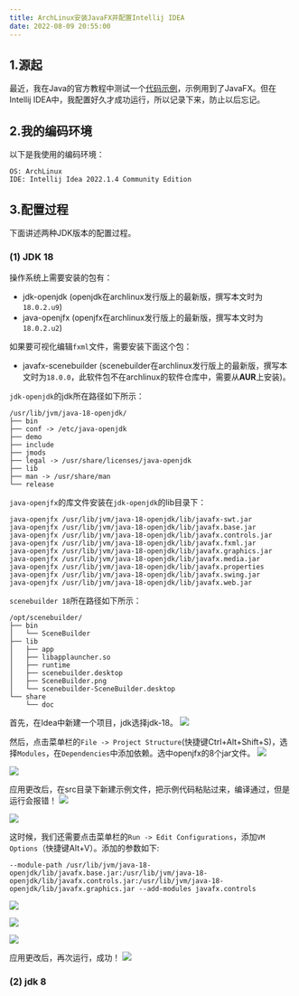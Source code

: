 ```yaml
---
title: ArchLinux安装JavaFX并配置Intellij IDEA
date: 2022-08-09 20:55:00
---
```

## 1.源起

最近，我在Java的官方教程中测试一个[代码示例](https://docs.oracle.com/javase/8/javafx/get-started-tutorial/hello_world.htm)，示例用到了JavaFX。但在Intellij IDEA中，我配置好久才成功运行，所以记录下来，防止以后忘记。

## 2.我的编码环境

以下是我使用的编码环境：

```
OS: ArchLinux
IDE: Intellij Idea 2022.1.4 Community Edition
```

## 3.配置过程

下面讲述两种JDK版本的配置过程。

### (1) JDK 18

操作系统上需要安装的包有：

- jdk-openjdk (openjdk在archlinux发行版上的最新版，撰写本文时为`18.0.2.u9`)
- java-openjfx (openjfx在archlinux发行版上的最新版，撰写本文时为`18.0.2.u2`)

如果要可视化编辑`fxml`文件，需要安装下面这个包：

- javafx-scenebuilder (scenebuilder在archlinux发行版上的最新版，撰写本文时为`18.0.0`，此软件包不在archlinux的软件仓库中，需要从**AUR**上安装)。

`jdk-openjdk`的jdk所在路径如下所示：

```
/usr/lib/jvm/java-18-openjdk/
├── bin
├── conf -> /etc/java-openjdk
├── demo
├── include
├── jmods
├── legal -> /usr/share/licenses/java-openjdk
├── lib
├── man -> /usr/share/man
└── release
```

`java-openjfx`的库文件安装在`jdk-openjdk`的lib目录下：

```
java-openjfx /usr/lib/jvm/java-18-openjdk/lib/javafx-swt.jar
java-openjfx /usr/lib/jvm/java-18-openjdk/lib/javafx.base.jar
java-openjfx /usr/lib/jvm/java-18-openjdk/lib/javafx.controls.jar
java-openjfx /usr/lib/jvm/java-18-openjdk/lib/javafx.fxml.jar
java-openjfx /usr/lib/jvm/java-18-openjdk/lib/javafx.graphics.jar
java-openjfx /usr/lib/jvm/java-18-openjdk/lib/javafx.media.jar
java-openjfx /usr/lib/jvm/java-18-openjdk/lib/javafx.properties
java-openjfx /usr/lib/jvm/java-18-openjdk/lib/javafx.swing.jar
java-openjfx /usr/lib/jvm/java-18-openjdk/lib/javafx.web.jar
```

`scenebuilder 18`所在路径如下所示：

```
/opt/scenebuilder/
├── bin
│   └── SceneBuilder
├── lib
│   ├── app
│   ├── libapplauncher.so
│   ├── runtime
│   ├── scenebuilder.desktop
│   ├── SceneBuilder.png
│   └── scenebuilder-SceneBuilder.desktop
└── share
    └── doc
```

首先，在Idea中新建一个项目，jdk选择jdk-18。
![](https://img.fansuregrin.top/blog-img/2022-08-09_19-34.png#vwid=1078&vhei=758)

然后，点击菜单栏的`File -> Project Structure`(快捷键Ctrl+Alt+Shift+S)，选择`Modules`，在`Dependencies`中添加依赖。选中openjfx的8个jar文件。
![](https://img.fansuregrin.top/blog-img/2022-08-09_19-48.png#vwid=1040&vhei=669)

![](https://img.fansuregrin.top/blog-img/2022-08-09_19-49.png#vwid=722&vhei=531)

应用更改后，在src目录下新建示例文件，把示例代码粘贴过来，编译通过，但是运行会报错！
![](https://img.fansuregrin.top/blog-img/2022-08-09_20-49.png#vwid=1324&vhei=857)

![](https://img.fansuregrin.top/blog-img/2022-08-09_19-49_1.png#vwid=910&vhei=265)

这时候，我们还需要点击菜单栏的`Run -> Edit Configurations`，添加`VM Options`（快捷键Alt+V）。添加的参数如下:

```
--module-path /usr/lib/jvm/java-18-openjdk/lib/javafx.base.jar:/usr/lib/jvm/java-18-openjdk/lib/javafx.controls.jar:/usr/lib/jvm/java-18-openjdk/lib/javafx.graphics.jar --add-modules javafx.controls
```

![](https://img.fansuregrin.top/blog-img/2022-08-09_19-50.png#vwid=1340&vhei=800)

![](https://img.fansuregrin.top/blog-img/2022-08-09_19-51.png#vwid=1065&vhei=685)

![](https://img.fansuregrin.top/blog-img/2022-08-09_19-53.png#vwid=1075&vhei=701)

应用更改后，再次运行，成功！
![](https://img.fansuregrin.top/blog-img/2022-08-09_19-53_1.png#vwid=1312&vhei=698)

### (2) jdk 8

